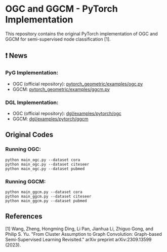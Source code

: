 # OGC and GGCM - PyTorch Implementation

This repository contains the original PyTorch implementation of OGC and GGCM for semi-supervised node classification [1].

## ❗ News 

### PyG Implementation:
- OGC (official repository): [pytorch_geometric/examples/ogc.py](https://github.com/pyg-team/pytorch_geometric/blob/master/examples/ogc.py)
- GGCM: [pytorch_geometric/examples/ggcm.py](https://github.com/xYix/pytorch_geometric/blob/master/examples/ggcm.py)


### DGL Implementation:
- OGC (official repository): [dgl/examples/pytorch/ogc](https://github.com/dmlc/dgl/tree/master/examples/pytorch/ogc)
- GGCM: [dgl/examples/pytorch/ggcm](https://github.com/SinuoXu/dgl/tree/master/examples/pytorch/ggcm)


## Original Codes

### Running OGC:
``` 
python main_ogc.py --dataset cora 
python main_ogc.py --dataset citeseer 
python main_ogc.py --dataset pubmed 
```

### Running GGCM:
``` 
python main_ggcm.py --dataset cora
python main_ggcm.py --dataset citeseer
python main_ggcm.py --dataset pubmed
``` 
## References

[1] Wang, Zheng, Hongming Ding, Li Pan, Jianhua Li, Zhiguo Gong, and Philip S. Yu. "From Cluster Assumption to Graph Convolution: Graph-based Semi-Supervised Learning Revisited." arXiv preprint arXiv:2309.13599 (2023).

